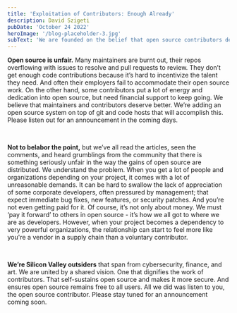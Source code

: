 ```yaml
---
title: 'Exploitation of Contributors: Enough Already'
description: David Szigeti
pubDate: 'October 24 2022'
heroImage: '/blog-placeholder-3.jpg'
subText: 'We are founded on the belief that open source contributors deserve better.'
---
```


**Open source is unfair.** Many maintainers are burnt out, their repos overflowing with issues to resolve and pull requests to review. They don’t get enough code contributions because it’s hard to incentivize the talent they need. And often their employers fail to accommodate their open source work. On the other hand, some contributors put a lot of energy and dedication into open source, but need financial support to keep going. We believe that maintainers and contributors deserve better. We’re adding an open source system on top of git and code hosts that will accomplish this. Please listen out for an announcement in the coming days. 

<br/>

**Not to belabor the point,** but we’ve all read the articles, seen the comments, and heard grumblings from the community that there is something seriously unfair in the way the gains of open source are distributed. We understand the problem. When you get a lot of people and organizations depending on your project, it comes with a lot of unreasonable demands. It can be hard to swallow the lack of appreciation of some corporate developers, often pressured by management; that expect immediate bug fixes, new features, or security patches. And you’re not even getting paid for it. Of course, it’s not only about money. We must ‘pay it forward’ to others in open source - it’s how we all got to where we are as developers. However, when your project becomes a dependency to very powerful organizations, the relationship can start to feel more like you're a vendor in a supply chain than a voluntary contributor.

<br/>

**We’re Silicon Valley outsiders** that span from cybersecurity, finance, and art. We are united by a shared vision. One that dignifies the work of contributors. That self-sustains open source and makes it more secure. And ensures open source remains free to all users. All we did was listen to you, the open source contributor. Please stay tuned for an announcement coming soon.

